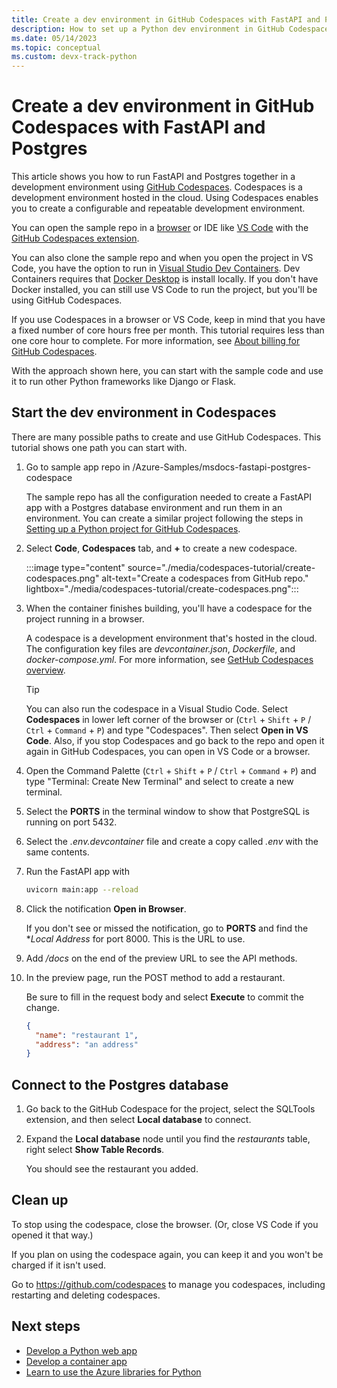 ```yaml
---
title: Create a dev environment in GitHub Codespaces with FastAPI and Postgres.
description: How to set up a Python dev environment in GitHub Codespaces with FastAPI and Postgres.
ms.date: 05/14/2023
ms.topic: conceptual
ms.custom: devx-track-python
---
```


# Create a dev environment in GitHub Codespaces with FastAPI and Postgres

This article shows you how to run FastAPI and Postgres together in a development environment using [GitHub Codespaces][1]. Codespaces is a development environment hosted in the cloud.  Using Codespaces enables you to create a configurable and repeatable development environment.

You can open the sample repo in a [browser][4] or IDE like [VS Code][6] with the [GitHub Codespaces extension][5].

You can also clone the sample repo and when you open the project in VS Code, you have the option to run in [Visual Studio Dev Containers][2]. Dev Containers requires that [Docker Desktop][3] is install locally. If you don't have Docker installed, you can still use VS Code to run the project, but you'll be using GitHub Codespaces.

If you use Codespaces in a browser or VS Code, keep in mind that you have a fixed number of core hours free per month. This tutorial requires less than one core hour to complete. For more information, see [About billing for GitHub Codespaces][7].

With the approach shown here, you can start with the sample code and use it to run other Python frameworks like Django or Flask. 

## Start the dev environment in Codespaces

There are many possible paths to create and use GitHub Codespaces. This tutorial shows one path you can start with.

1. Go to sample app repo in /Azure-Samples/msdocs-fastapi-postgres-codespace

    The sample repo has all the configuration needed to create a FastAPI app with a Postgres database environment and run them in an environment. You can create a similar project following the steps in [Setting up a Python project for GitHub Codespaces][8].

1. Select **Code**, **Codespaces** tab, and **+** to create a new codespace.

    :::image type="content" source="./media/codespaces-tutorial/create-codespaces.png" alt-text="Create a codespaces from GitHub repo." lightbox="./media/codespaces-tutorial/create-codespaces.png":::
    
1. When the container finishes building, you'll have a codespace for the project running in a browser.

    A codespace is a development environment that's hosted in the cloud. The configuration key files are *devcontainer.json*, *Dockerfile*, and *docker-compose.yml*. For more information, see [GetHub Codespaces overview][1].

    > [!TIP]
    > You can also run the codespace in a Visual Studio Code. Select **Codespaces** in lower left corner of the browser or (`Ctrl` + `Shift` + `P` / `Ctrl` + `Command` + `P`) and type "Codespaces". Then select **Open in VS Code**. Also, if you stop Codespaces and go back to the repo and open it again in GitHub Codespaces, you can open in VS Code or a browser.

1. Open the Command Palette (`Ctrl` + `Shift` + `P` / `Ctrl` + `Command` + `P`) and type "Terminal: Create New Terminal" and select to create a new terminal.

1. Select the **PORTS** in the terminal window to show that PostgreSQL is running on port 5432.

1. Select the *.env.devcontainer* file and create a copy called *.env* with the same contents.

1. Run the FastAPI app with

    ```bash
    uvicorn main:app --reload
    ```

1. Click the notification **Open in Browser**.

    If you don't see or missed the notification, go to **PORTS** and find the **Local Address* for port 8000. This is the URL to use.

1. Add */docs* on the end of the preview URL to see the API methods.

1. In the preview page, run the POST method to add a restaurant.

    Be sure to fill in the request body and select **Execute** to commit the change.

    ```json
    {
      "name": "restaurant 1",
      "address": "an address"
    }
    ```

## Connect to the Postgres database

1. Go back to the GitHub Codespace for the project, select the SQLTools extension, and then select **Local database** to connect.

1. Expand the **Local database** node until you find the *restaurants* table, right select **Show Table Records**.

    You should see the restaurant you added.

## Clean up

To stop using the codespace, close the browser. (Or, close VS Code if you opened it that way.)

If you plan on using the codespace again, you can keep it and you won't be charged if it isn't used.

Go to https://github.com/codespaces to manage you codespaces, including restarting and deleting codespaces.


## Next steps

* [Develop a Python web app][9]
* [Develop a container app][10]
* [Learn to use the Azure libraries for Python][11]

[1]: https://docs.github.com/codespaces
[2]: https://code.visualstudio.com/docs/devcontainers/containers
[3]: https://www.docker.com/products/docker-desktop/
[4]: https://docs.github.com/codespaces/developing-in-codespaces/creating-a-codespace-for-a-repository
[5]: https://marketplace.visualstudio.com/items?itemName=GitHub.codespaces
[6]: https://code.visualstudio.com/docs/remote/codespaces
[7]: https://docs.github.com/en/billing/managing-billing-for-github-codespaces/about-billing-for-github-codespaces
[8]: https://docs.github.com/en/codespaces/setting-up-your-project-for-codespaces/adding-a-dev-container-configuration/setting-up-your-python-project-for-codespaces
[9]: /azure/app-service/quickstart-python?toc=/azure/developer/python/toc.json&bc=/azure/developer/breadcrumb/toc.json
[10]: ./containers-in-azure-overview-python.md
[11]: ./sdk/azure-sdk-overview.md